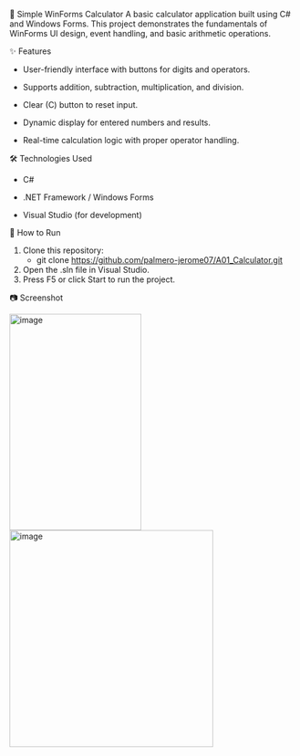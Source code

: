 🧮 Simple WinForms Calculator
A basic calculator application built using C# and Windows Forms.
This project demonstrates the fundamentals of WinForms UI design, event handling, and basic arithmetic operations.

✨ Features
- User-friendly interface with buttons for digits and operators.

- Supports addition, subtraction, multiplication, and division.

- Clear (C) button to reset input.

- Dynamic display for entered numbers and results.

- Real-time calculation logic with proper operator handling.

🛠️ Technologies Used
- C#

- .NET Framework / Windows Forms

- Visual Studio (for development)

🚀 How to Run
1. Clone this repository:
    - git clone https://github.com/palmero-jerome07/A01_Calculator.git
2. Open the .sln file in Visual Studio.
3. Press F5 or click Start to run the project.



📷 Screenshot


<img width="231" height="379" alt="image" src="https://github.com/user-attachments/assets/49018327-c668-43d0-9eac-314aedadafa6" /> <img width="357" height="380" alt="image" src="https://github.com/user-attachments/assets/31976365-3ca4-46ee-95c8-ad21161905fe" />
 
